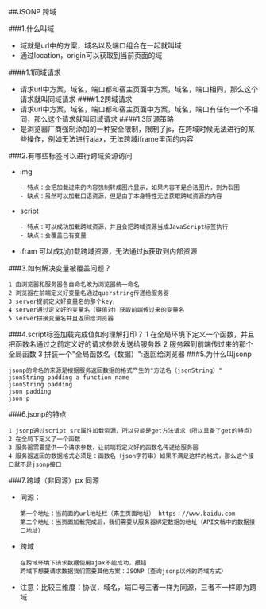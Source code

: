 ##JSONP 跨域 ###1.什么叫域  - 域就是url中的方案，域名以及端口组合在一起就叫域  - 通过location，origin可以获取到当前页面的域####1.1同域请求  - 请求url中方案，域名，端口都和宿主页面中方案，域名，端口相同，那么这个请求就叫同域请求####1.2跨域请求  - 请求url中方案，域名，端口都和宿主页面中方案，域名，端口有任何一个不相同，那么这个请求就叫同域请求####1.3同源策略  - 是浏览器厂商强制添加的一种安全限制，限制了js，在跨域时候无法进行的某些操作，例如无法进行ajax，无法跨域iframe里面的内容  ###2.有哪些标签可以进行跨域资源访问  - img          - 特点：会把加载过来的内容强制转成图片显示，如果内容不是合法图片，则为裂图        - 缺点：虽然可以加载口语资源，但是由于本身特性无法获取跨域资源的内容         - script              - 特点：可以成功加载跨域资源，并且会把跨域资源当成JavaScript标签执行       - 缺点：会覆盖已有变量  - ifram 可以成功加载跨域资源，无法通过js获取到内部资源###3.如何解决变量被覆盖问题？        1 由浏览器和服务器各自命名改为浏览器统一命名    2 浏览器在前端定义好变量名通过querstring传递给服务器    3 server提前定义好变量名的那个key，    4 server通过定义好的变量名（键值对）获取前端传过来的变量名    5 server拼接变量名并且返回给浏览器    ###4.script标签加载完成值如何理解打印？    1 在全局环境下定义一个函数，并且把函数名通过之前定义好的请求参数发送给服务器    2 服务器到前端传过来的那个全局函数    3 拼装一个"全局函数名（数据）":返回给浏览器###5.为什么叫jsonp     jsonp的命名的来源是根据服务返回数据的格式产生的"方法名（jsonString）"    jsonString padding a function name    jsonString padding    json padding    json p   ###6.jsonp的特点        1 jsonp通过script src属性加载资源，所以只能是get方法请求（所以具备了get的特点）    2 在全局下定义了一个函数    3 服务器需要提供一个请求参数，让前端将定义好的函数名传递给服务器    4 服务器返回的数据格式必须是：函数名（json字符串）如果不满足这样的格式，那么这个接口就不是jsonp接口    ###7.跨域（非同源）px 同源  - 同源：             第一个地址：当前面的url地址栏（素主页面地址） https：//www.baidu.com        第二个地址：当页面加载完成后，我们需要从服务器绑定数据的地址（API文档中的数据接口地址）          - 跨域                在跨域环境下请求数据使用ajax不能成功，报错        跨域下想要请求数据我们需要其他方案：JSONP（查询jsonp以外的跨域方式）          - 注意：比较三维度：协议，域名，端口号三者一样为同源，三者不一样即为跨域      